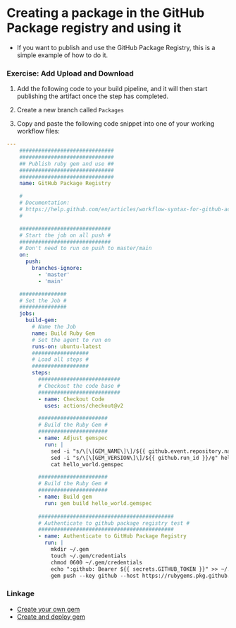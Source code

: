 # Creating a package in the GitHub Package registry and using it

- If you want to publish and use the GitHub Package Registry, this is a simple example of how to do it.

### Exercise: Add Upload and Download

1. Add the following code to your build pipeline, and it will then start publishing the artifact once the step has completed.

1. Create a new branch called `Packages`
1. Copy and paste the following code snippet into one of your working workflow files:
```yaml
---
    ##############################
    ##############################
    ## Publish ruby gem and use ##
    ##############################
    ##############################
    name: GitHub Package Registry

    #
    # Documentation:
    # https://help.github.com/en/articles/workflow-syntax-for-github-actions
    #

    #############################
    # Start the job on all push #
    #############################
    # Don't need to run on push to master/main
    on:
      push:
        branches-ignore:
          - 'master'
          - 'main'

    ###############
    # Set the Job #
    ###############
    jobs:
      build-gem:
        # Name the Job
        name: Build Ruby Gem
        # Set the agent to run on
        runs-on: ubuntu-latest
        ##################
        # Load all steps #
        ##################
        steps:
          ##########################
          # Checkout the code base #
          ##########################
          - name: Checkout Code
            uses: actions/checkout@v2

          ######################
          # Build the Ruby Gem #
          ######################
          - name: Adjust gemspec
            run: |
              sed -i "s/\[\[GEM_NAME\]\]/${{ github.event.repository.name }}/g" hello_world.gemspec
              sed -i "s/\[\[GEM_VERSION\]\]/${{ github.run_id }}/g" hello_world.gemspec
              cat hello_world.gemspec

          ######################
          # Build the Ruby Gem #
          ######################
          - name: Build gem
            run: gem build hello_world.gemspec
          
          ###########################################
          # Authenticate to github package registry test #
          ###########################################
          - name: Authenticate to GitHub Package Registry
            run: |
              mkdir ~/.gem
              touch ~/.gem/credentials
              chmod 0600 ~/.gem/credentials
              echo ":github: Bearer ${{ secrets.GITHUB_TOKEN }}" >> ~/.gem/credentials
              gem push --key github --host https://rubygems.pkg.github.com/${{ github.repository_owner }} ${{ github.event.repository.name }}-0.0.${{ github.run_id }}.gem

```

### Linkage
- [Create your own gem](https://guides.rubygems.org/make-your-own-gem/)
- [Create and deploy gem](https://docs.github.com/en/packages/working-with-a-github-packages-registry/working-with-the-rubygems-registry)
